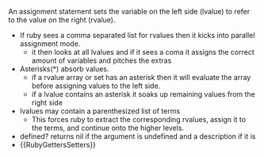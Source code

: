 An assignment statement sets the variable on the left side (lvalue) to refer to the value on the right (rvalue).

* If ruby sees a comma separated list for rvalues then it kicks into parallel assignment mode.
  * it then looks at all lvalues and if it sees a coma it assigns the correct amount of variables and pitches the extras
* Asterisks(*) absorb values.
  * if a rvalue array or set has an asterisk then it will evaluate the array before assigning values to the left side.
  * if a lvalue contains an asterisk it soaks up remaining values from the right side
* lvalues may contain a parenthesized list of terms
  * This forces ruby to extract the corresponding rvalues, assign it to the terms, and continue onto the higher levels.
* defined? returns nil if the argument is undefined and a description if it is
* {{RubyGettersSetters}}